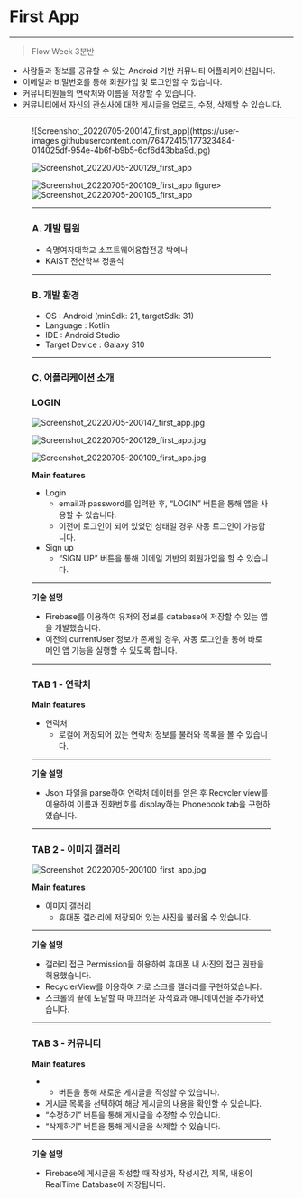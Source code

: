 # First App

---

> Flow Week 3분반
> 
- 사람들과 정보를 공유할 수 있는 Android 기반 커뮤니티 어플리케이션입니다.
- 이메일과 비밀번호를 통해 회원가입 및 로그인할 수 있습니다.
- 커뮤니티원들의 연락처와 이름을 저장할 수 있습니다.
- 커뮤니티에서 자신의 관심사에 대한 게시글을 업로드, 수정, 삭제할 수 있습니다.

---

<figure class="third">
![Screenshot_20220705-200147_first_app](https://user-images.githubusercontent.com/76472415/177323484-014025df-954e-4b6f-b9b5-6cf6d43bba9d.jpg)

![Screenshot_20220705-200129_first_app](https://user-images.githubusercontent.com/76472415/177323507-1eda7805-9ae6-408a-9ae8-af9c978370d0.jpg)

![Screenshot_20220705-200109_first_app](https://user-images.githubusercontent.com/76472415/177323547-dae6a58a-81eb-4722-b417-c0478c069102.jpg)
figure>
![Screenshot_20220705-200105_first_app](https://user-images.githubusercontent.com/76472415/177323564-1ff94b71-e9f8-4c06-8c53-e9dd6b982b1d.jpg)



---

### A. 개발 팀원

- 숙명여자대학교 소프트웨어융합전공 박예나
- KAIST 전산학부 정윤석

---

### B. 개발 환경

- OS : Android (minSdk: 21, targetSdk: 31)
- Language : Kotlin
- IDE : Android Studio
- Target Device : Galaxy S10

---

### C. 어플리케이션 소개

### LOGIN

![Screenshot_20220705-200147_first_app.jpg](https://s3-us-west-2.amazonaws.com/secure.notion-static.com/e823b9ab-53ad-4f2f-aaf8-29f1a5e59e98/Screenshot_20220705-200147_first_app.jpg)

![Screenshot_20220705-200129_first_app.jpg](https://s3-us-west-2.amazonaws.com/secure.notion-static.com/1090a934-8946-4652-83cb-cbc3b0fdac8e/Screenshot_20220705-200129_first_app.jpg)

![Screenshot_20220705-200109_first_app.jpg](https://s3-us-west-2.amazonaws.com/secure.notion-static.com/e71e1647-4289-4672-9930-b5a7418e0efa/Screenshot_20220705-200109_first_app.jpg)

**Main features**

- Login
    - email과 password를 입력한 후, “LOGIN” 버튼을 통해 앱을 사용할 수 있습니다.
    - 이전에 로그인이 되어 있었던 상태일 경우 자동 로그인이 가능합니다.
- Sign up
    - “SIGN UP” 버튼을 통해 이메일 기반의 회원가입을 할 수 있습니다.

---

**기술 설명**

- Firebase를 이용하여 유저의 정보를 database에 저장할 수 있는 앱을 개발했습니다.
- 이전의 currentUser 정보가 존재할 경우, 자동 로그인을 통해 바로 메인 앱 기능을 실행할 수 있도록 합니다.

---

### TAB 1 - 연락처

**Main features**

- 연락처
    - 로컬에 저장되어 있는 연락처 정보를 불러와 목록을 볼 수 있습니다.

---

**기술 설명**

- Json 파일을 parse하여 연락처 데이터를 얻은 후 Recycler view를 이용하여 이름과 전화번호를 display하는 Phonebook tab을 구현하였습니다.

---

### TAB 2 - 이미지 갤러리

![Screenshot_20220705-200100_first_app.jpg](https://s3-us-west-2.amazonaws.com/secure.notion-static.com/3df70ec2-02fb-4dac-ad12-aff953226a38/Screenshot_20220705-200100_first_app.jpg)

**Main features**

- 이미지 갤러리
    - 휴대폰 갤러리에 저장되어 있는 사진을 불러올 수 있습니다.

---

**기술 설명**

- 갤러리 접근 Permission을 허용하여 휴대폰 내 사진의 접근 권한을 허용했습니다.
- RecyclerView를 이용하여 가로 스크롤 갤러리를 구현하였습니다.
- 스크롤의 끝에 도달할 때 매끄러운 자석효과 애니메이션을 추가하였습니다.

---

### TAB 3 - 커뮤니티



**Main features**

- + 버튼을 통해 새로운 게시글을 작성할 수 있습니다.
- 게시글 목록을 선택하여 해당 게시글의 내용을 확인할 수 있습니다.
- “수정하기” 버튼을 통해 게시글을 수정할 수 있습니다.
- “삭제하기” 버튼을 통해 게시글을 삭제할 수 있습니다.

---

**기술 설명**

- Firebase에 게시글을 작성할 때 작성자, 작성시간, 제목, 내용이 RealTime Database에 저장됩니다.
